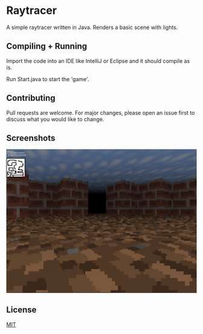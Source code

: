 # Raytracer

A simple raytracer written in Java. Renders a basic scene with lights.

## Compiling + Running

Import the code into an IDE like IntelliJ or Eclipse and it should compile as is.

Run Start.java to start the 'game'.

## Contributing
Pull requests are welcome. For major changes, please open an issue first to discuss what you would like to change.

## Screenshots

![alt text](https://github.com/tylerhasman/raytracer/blob/master/screenshots/screenshot.png)

## License
[MIT](https://choosealicense.com/licenses/mit/)
